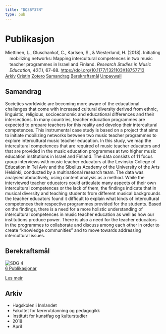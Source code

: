 ```yaml
---
title: "DQ3BY37N"
type: pub
---
```

<h1>Publikasjon</h1>
<article id="csl-bib-container-DQ3BY37N" class="csl-bib-container">
  <div class="csl-bib-body" style="line-height: 1.35; padding-left: 1em; text-indent:-1em;">
  <div class="csl-entry">Miettinen, L., Gluschankof, C., Karlsen, S., &amp; Westerlund, H. (2018). Initiating mobilizing networks: Mapping intercultural competences in two music teacher programmes in Israel and Finland. <i>Research Studies in Music Education</i>, <i>40</i>(1), 67&#x2013;88. <a href="https://doi.org/10.1177/1321103X18757713">https://doi.org/10.1177/1321103X18757713</a></div>
</div>
  <div class="csl-bib-buttons">
    <a href="#taxonomy-article-DQ3BY37N" class="csl-bib-button">Arkiv</a>
    <a href="https://app.cristin.no/results/show.jsf?id=1578990" alt="Cristin URL" class="csl-bib-button">Cristin</a>
    <a href="http://zotero.org/groups/5402882/items/DQ3BY37N" alt="Zotero URL" class="csl-bib-button">Zotero</a>
    <a href="#abstract-article-DQ3BY37N" class="csl-bib-button">Samandrag</a>
    <a href="#sdg-article-DQ3BY37N" class="csl-bib-button">Berekraftsmål</a>
    <a href="https://journals.sagepub.com/doi/pdf/10.1177/1321103X18757713" class="csl-bib-button">Unpaywall</a>
  </div>
  <div id="csl-bib-meta-container-DQ3BY37N"></div>
</article>
<div id="csl-bib-meta-DQ3BY37N" class="csl-bib-meta">
  <article id="abstract-article-DQ3BY37N" class="abstract-article">
    <h1>Samandrag</h1>
    Societies worldwide are becoming more aware of the educational challenges that come with increased cultural diversity derived from ethnic, linguistic, religious, socioeconomic and educational differences and their intersections. In many countries, teacher education programmes are expected to prepare teachers for this reality and develop their intercultural competences. This instrumental case study is based on a project that aims to initiate mobilizing networks between two music teacher programmes to explore intercultural music teacher education. In this study, we map the intercultural competences that are required of music teacher educators and that are provided in the music education programmes at two higher music education institutions in Israel and Finland. The data consists of 11 focus group interviews with music teacher educators at the Levinsky College of Education in Tel Aviv and the Sibelius Academy of the University of the Arts Helsinki, conducted by a multinational research team. The data was analysed abductively, using content analysis as a method. While the interviewed teacher educators could articulate many aspects of their own intercultural competences or the lack of them, the findings indicate that in musical diversity and teaching students from different musical backgrounds the teacher educators found it difficult to explain what kinds of intercultural competences their respective programmes provided for the students. Based on the findings, there is a need for a more holistic understanding of intercultural competences in music teacher education as well as how our institutions produce power. There is also a need for the teacher educators in the programmes to collaborate and discuss among each other in order to create “knowledge communities” and to move towards addressing intercultural issues.
  </article>
  <article id="sdg-article-DQ3BY37N" class="sdg-article">
    <h1>Berekraftsmål</h1>
    <div class="sdg-container"><div id="sdg4" class="sdg"> <img src="{{< params subfolder >}}images/sdg/sdg04_no.png" class="image" alt="SDG 4"> <div class="sdg-overlay"> <a href="{{< params subfolder >}}no/archive/?sdg=4#archive" class="sdg-publication-count"><span>6</span> Publikasjonar</a> <p><a href="NA" class="sdg-read-more">Les meir</a></p> </div> </div></div>
  </article>
  <article id="taxonomy-article-DQ3BY37N" class="taxonomy-article">
    <h1>Arkiv</h1>
    <ul>
      <li>Høgskolen i Innlandet</li>
      <li>Fakultet for lærerutdanning og pedagogikk</li>
      <li>Institutt for kunstfag og kulturstudier</li>
      <li>2018</li>
      <li>April</li>
    </ul>
  </article>
</div>
